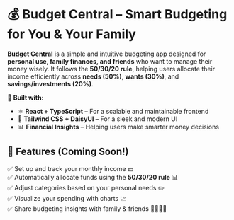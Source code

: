 # 💰 Budget Central – Smart Budgeting for You & Your Family  

**Budget Central** is a simple and intuitive budgeting app designed for **personal use, family finances, and friends** who want to manage their money wisely. It follows the **50/30/20 rule**, helping users allocate their income efficiently across **needs (50%)**, **wants (30%)**, and **savings/investments (20%)**.  

🚀 **Built with:**  
- ⚛️ **React + TypeScript** – For a scalable and maintainable frontend  
- 🎨 **Tailwind CSS + DaisyUI** – For a sleek and modern UI  
- 📊 **Financial Insights** – Helping users make smarter money decisions  

## 📌 Features (Coming Soon!)  
✅ Set up and track your monthly income 💵  
✅ Automatically allocate funds using the **50/30/20 rule** 📊  
✅ Adjust categories based on your personal needs ✏️  
✅ Visualize your spending with charts 📈  
✅ Share budgeting insights with family & friends 👨‍👩‍👧‍👦  

##
